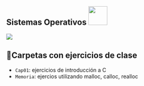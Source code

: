 <h2> Sistemas Operativos <img src="https://media.giphy.com/media/mGcNjsfWAjY5AEZNw6/giphy.gif" width="50"></h2>
   <p align="left">
   <img src="https://img.shields.io/badge/STATUS-EN%20DESAROLLO-green">
   </p>

## :hammer:Carpetas con ejercicios de clase

- `Cap01`: ejercicios de introducción a C
- `Memoria`: ejercios utilizando malloc, calloc, realloc

